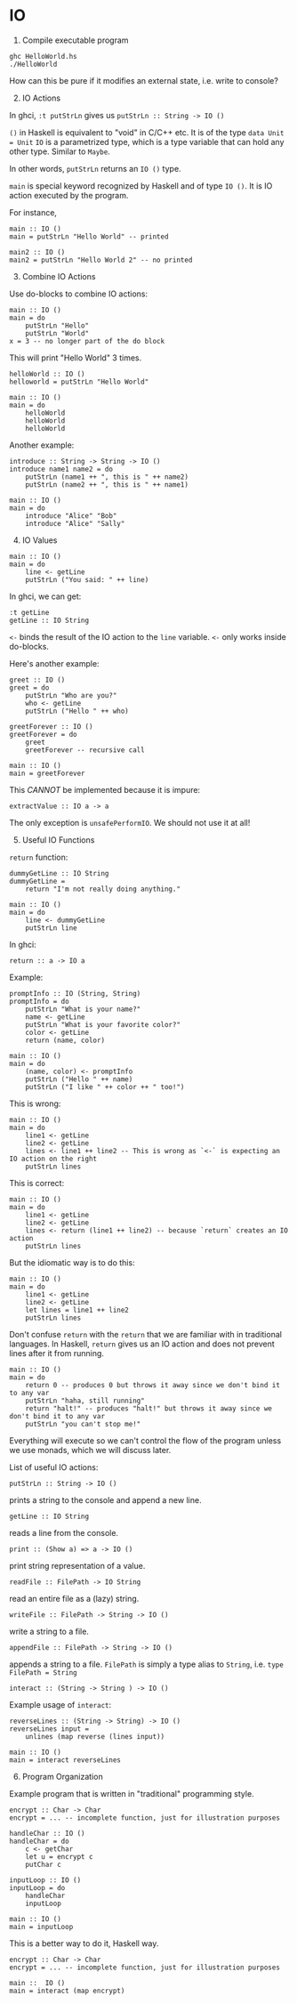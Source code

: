 # IO

1.  Compile executable program

```
ghc HelloWorld.hs
./HelloWorld
```

How can this be pure if it modifies an external state, i.e. write to console?

2.  IO Actions

In ghci, `:t putStrLn` gives us `putStrLn :: String -> IO ()`

`()` in Haskell is equivalent to "void" in C/C++ etc. It is of the type `data Unit = Unit`
`IO` is a parametrized type, which is a type variable that can hold any other type. Similar to `Maybe`.

In other words, `putStrLn` returns an `IO ()` type.

`main` is special keyword recognized by Haskell and of type `IO ()`. It is IO action executed by the program.

For instance,

```
main :: IO ()
main = putStrLn "Hello World" -- printed

main2 :: IO ()
main2 = putStrLn "Hello World 2" -- no printed
```

3.  Combine IO Actions

Use do-blocks to combine IO actions:

```
main :: IO ()
main = do
    putStrLn "Hello"
    putStrLn "World"
x = 3 -- no longer part of the do block
```

This will print "Hello World" 3 times.

```
helloWorld :: IO ()
helloworld = putStrLn "Hello World"

main :: IO ()
main = do
    helloWorld
    helloWorld
    helloWorld
```

Another example:

```
introduce :: String -> String -> IO ()
introduce name1 name2 = do
    putStrLn (name1 ++ ", this is " ++ name2)
    putStrLn (name2 ++ ", this is " ++ name1)

main :: IO ()
main = do
    introduce "Alice" "Bob"
    introduce "Alice" "Sally"
```

4.  IO Values

```
main :: IO ()
main = do
    line <- getLine
    putStrLn ("You said: " ++ line)
```

In ghci, we can get:

```
:t getLine
getLine :: IO String
```
`<-` binds the result of the IO action to the `line` variable.
`<-` only works inside do-blocks.

Here's another example:

```
greet :: IO ()
greet = do
    putStrLn "Who are you?"
    who <- getLine
    putStrLn ("Hello " ++ who)

greetForever :: IO ()
greetForever = do
    greet
    greetForever -- recursive call

main :: IO ()
main = greetForever
```

This *CANNOT* be implemented because it is impure:

```
extractValue :: IO a -> a
```

The only exception is `unsafePerformIO`. We should not use it at all!

5.  Useful IO Functions

`return` function:

```
dummyGetLine :: IO String
dummyGetLine =
    return "I'm not really doing anything."

main :: IO ()
main = do
    line <- dummyGetLine
    putStrLn line
```

In ghci:

```
return :: a -> IO a
```

Example:

```
promptInfo :: IO (String, String)
promptInfo = do
    putStrLn "What is your name?"
    name <- getLine
    putStrLn "What is your favorite color?"
    color <- getLine
    return (name, color)

main :: IO ()
main = do
    (name, color) <- promptInfo
    putStrLn ("Hello " ++ name)
    putStrLn ("I like " ++ color ++ " too!")
```

This is wrong:

```
main :: IO ()
main = do
    line1 <- getLine
    line2 <- getLine
    lines <- line1 ++ line2 -- This is wrong as `<-` is expecting an IO action on the right
    putStrLn lines
```

This is correct:

```
main :: IO ()
main = do
    line1 <- getLine
    line2 <- getLine
    lines <- return (line1 ++ line2) -- because `return` creates an IO action
    putStrLn lines
```

But the idiomatic way is to do this:

```
main :: IO ()
main = do
    line1 <- getLine
    line2 <- getLine
    let lines = line1 ++ line2
    putStrLn lines
```

Don't confuse `return` with the `return` that we are familiar with in traditional languages. In Haskell, `return` gives us an IO action and does not prevent lines after it from running.

```
main :: IO ()
main = do
    return 0 -- produces 0 but throws it away since we don't bind it to any var
    putStrLn "haha, still running"
    return "halt!" -- produces "halt!" but throws it away since we don't bind it to any var
    putStrLn "you can't stop me!"
```

Everything will execute so we can't control the flow of the program unless we use monads, which we will discuss later.

List of useful IO actions:

`putStrLn :: String -> IO ()`

prints a string to the console and append a new line.

`getLine :: IO String`

reads a line from the console.

`print :: (Show a) => a -> IO ()`

print string representation of a value.

`readFile :: FilePath -> IO String`

read an entire file as a (lazy) string.

`writeFile :: FilePath -> String -> IO ()`

write a string to a file.

`appendFile :: FilePath -> String -> IO ()`

appends a string to a file.
`FilePath` is simply a type alias to `String`, i.e. `type FilePath = String`

`interact :: (String -> String ) -> IO ()`

Example usage of `interact`:

```
reverseLines :: (String -> String) -> IO ()
reverseLines input =
    unlines (map reverse (lines input))

main :: IO ()
main = interact reverseLines
```

6.   Program Organization

Example program that is written in "traditional" programming style.

```
encrypt :: Char -> Char
encrypt = ... -- incomplete function, just for illustration purposes

handleChar :: IO ()
handleChar = do
    c <- getChar
    let u = encrypt c
    putChar c

inputLoop :: IO ()
inputLoop = do
    handleChar
    inputLoop

main :: IO ()
main = inputLoop
```

This is a better way to do it, Haskell way.

```
encrypt :: Char -> Char
encrypt = ... -- incomplete function, just for illustration purposes

main ::  IO ()
main = interact (map encrypt)
```

